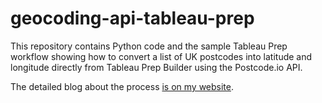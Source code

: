 # geocoding-api-tableau-prep
 
This repository contains Python code and the sample Tableau Prep workflow showing how to convert a list of UK postcodes into latitude and longitude directly from Tableau Prep Builder using the Postcode.io API.

The detailed blog about the process [is on my website](https://www.prosvetova.com/blog/2021-04-09-tableau-prep-geocoding-python).

